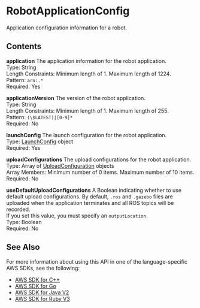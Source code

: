 # RobotApplicationConfig<a name="API_RobotApplicationConfig"></a>

Application configuration information for a robot\.

## Contents<a name="API_RobotApplicationConfig_Contents"></a>

 **application**   <a name="robomaker-Type-RobotApplicationConfig-application"></a>
The application information for the robot application\.  
Type: String  
Length Constraints: Minimum length of 1\. Maximum length of 1224\.  
Pattern: `arn:.*`   
Required: Yes

 **applicationVersion**   <a name="robomaker-Type-RobotApplicationConfig-applicationVersion"></a>
The version of the robot application\.  
Type: String  
Length Constraints: Minimum length of 1\. Maximum length of 255\.  
Pattern: `(\$LATEST)|[0-9]*`   
Required: No

 **launchConfig**   <a name="robomaker-Type-RobotApplicationConfig-launchConfig"></a>
The launch configuration for the robot application\.  
Type: [LaunchConfig](API_LaunchConfig.md) object  
Required: Yes

 **uploadConfigurations**   <a name="robomaker-Type-RobotApplicationConfig-uploadConfigurations"></a>
The upload configurations for the robot application\.  
Type: Array of [UploadConfiguration](API_UploadConfiguration.md) objects  
Array Members: Minimum number of 0 items\. Maximum number of 10 items\.  
Required: No

 **useDefaultUploadConfigurations**   <a name="robomaker-Type-RobotApplicationConfig-useDefaultUploadConfigurations"></a>
A Boolean indicating whether to use default upload configurations\. By default, `.ros` and `.gazebo` files are uploaded when the application terminates and all ROS topics will be recorded\.  
If you set this value, you must specify an `outputLocation`\.   
Type: Boolean  
Required: No

## See Also<a name="API_RobotApplicationConfig_SeeAlso"></a>

For more information about using this API in one of the language\-specific AWS SDKs, see the following:
+  [AWS SDK for C\+\+](https://docs.aws.amazon.com/goto/SdkForCpp/robomaker-2018-06-29/RobotApplicationConfig) 
+  [AWS SDK for Go](https://docs.aws.amazon.com/goto/SdkForGoV1/robomaker-2018-06-29/RobotApplicationConfig) 
+  [AWS SDK for Java V2](https://docs.aws.amazon.com/goto/SdkForJavaV2/robomaker-2018-06-29/RobotApplicationConfig) 
+  [AWS SDK for Ruby V3](https://docs.aws.amazon.com/goto/SdkForRubyV3/robomaker-2018-06-29/RobotApplicationConfig) 